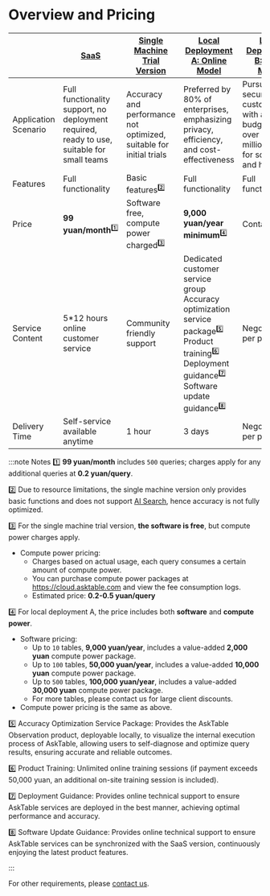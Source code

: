 # Overview and Pricing

|  | [SaaS](https://cloud.asktable.com) | [Single Machine Trial Version](./private-deployment-all-in-one.md) | [Local Deployment A: Online Model](https://datamini.feishu.cn/share/base/form/shrcnN0w5jjFDQ40GSuE8XHVRMf) | [Local Deployment B: Local Model](https://datamini.feishu.cn/share/base/form/shrcnN0w5jjFDQ40GSuE8XHVRMf) |
| ------ | ----------------------------------- | --------------------------------------------------------------- | ----------------------------------------------------- | ----------------------------------------------------- |
| Application Scenario | Full functionality support, no deployment required, ready to use, suitable for small teams | Accuracy and performance not optimized, suitable for initial trials | Preferred by 80% of enterprises, emphasizing privacy, efficiency, and cost-effectiveness | Pursuing high security, more customization, with a total budget of over one million yuan for software and hardware |
| Features | Full functionality | Basic features<sup>2️⃣</sup> | Full functionality | Full functionality |
| Price | **99 yuan/month**<sup>1️⃣</sup> | Software free, compute power charged<sup>3️⃣</sup> | **9,000 yuan/year minimum**<sup>4️⃣</sup> | Contact us |
| Service Content | 5*12 hours online customer service | Community friendly support | Dedicated customer service group<br/>Accuracy optimization service package<sup>5️⃣</sup><br/>Product training<sup>6️⃣</sup><br/>Deployment guidance<sup>7️⃣</sup><br/>Software update guidance<sup>8️⃣</sup> | Negotiated per project |
| Delivery Time | Self-service available anytime | 1 hour | 3 days | Negotiated per project |

:::note Notes
1️⃣ **99 yuan/month** includes `500` queries; charges apply for any additional queries at **0.2 yuan/query**.

2️⃣ Due to resource limitations, the single machine version only provides basic functions and does not support [AI Search](https://docs.asktable.com/docs/ai-search/introduction), hence accuracy is not fully optimized.

3️⃣ For the single machine trial version, **the software is free**, but compute power charges apply.
   - Compute power pricing:
     - Charges based on actual usage, each query consumes a certain amount of compute power.
     - You can purchase compute power packages at https://cloud.asktable.com and view the fee consumption logs.
     - Estimated price: **0.2-0.5 yuan/query**

4️⃣ For local deployment A, the price includes both **software** and **compute power**.
   - Software pricing:
     - Up to `10` tables, **9,000 yuan/year**, includes a value-added **2,000 yuan** compute power package.
     - Up to `100` tables, **50,000 yuan/year**, includes a value-added **10,000 yuan** compute power package.
     - Up to `500` tables, **100,000 yuan/year**, includes a value-added **30,000 yuan** compute power package.
     - For more tables, please contact us for large client discounts.
   - Compute power pricing is the same as above.

5️⃣ Accuracy Optimization Service Package: Provides the AskTable Observation product, deployable locally, to visualize the internal execution process of AskTable, allowing users to self-diagnose and optimize query results, ensuring accurate and reliable outcomes.

6️⃣ Product Training: Unlimited online training sessions (if payment exceeds 50,000 yuan, an additional on-site training session is included).

7️⃣ Deployment Guidance: Provides online technical support to ensure AskTable services are deployed in the best manner, achieving optimal performance and accuracy.

8️⃣ Software Update Guidance: Provides online technical support to ensure AskTable services can be synchronized with the SaaS version, continuously enjoying the latest product features.

:::

For other requirements, please [contact us](https://datamini.feishu.cn/share/base/form/shrcnN0w5jjFDQ40GSuE8XHVRMf).